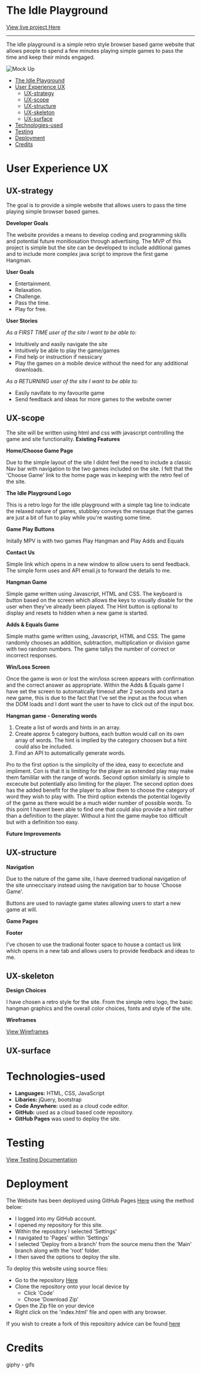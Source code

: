 # The Idle Playground
[View live project Here](https://janebmckenna.github.io/Milestone-Project2/index.html)
***

The idle playground is a simple retro style browser based game website that allows people to spend a few minutes playing simple games to pass the time and keep their minds engaged. 

![Mock Up](assets/images/wireframes/mock-up.png)

- [The Idle Playground](#the-idle-playground)
- [User Experience UX](#user-experience-ux)
  - [UX-strategy](#ux-strategy)
  - [UX-scope](#ux-scope)
  - [UX-structure](#ux-structure)
  - [UX-skeleton](#ux-skeleton)
  - [UX-surface](#ux-surface)
- [Technologies-used](#technologies-used)
- [Testing](#testing)
- [Deployment](#deployment)
- [Credits](#credits)

# User Experience UX

## UX-strategy

The goal is to provide a simple website that allows users to pass the time playing simple browser based games. 

**Developer Goals**

The website provides a means to develop coding and programming skills and potential future monitiosation through advertising. The MVP of this project is simple but the site can be developed to include additional games and to include more complex java script to improve the first game Hangman. 

**User Goals**

- Entertainment.
- Relaxation.
- Challenge.
- Pass the time.
- Play for free.

**User Stories**

_As a FIRST TIME user of the site I want to be able to:_
- Intuitively and easily navigate the site
- Intuitively be able to play the game/games
- Find help or instruction if nessicary
- Play the games on a mobile device without the need for any additional downloads. 

_As a RETURNING user of the site I want to be able to:_
- Easily navifate to my favourite game
- Send feedback and ideas for more games to the website owner

## UX-scope
The site will be written using html and css with javascript controlling the game and site functionality. 
**Existing Features**

**Home/Choose Game Page**

Due to the simple layout of the site I didnt feel the need to include a classic Nav bar with navigation to the two games included on the site. I felt that the 'Choose Game' link to the home page was in keeping with the retro feel of the site. 

**The Idle Playground Logo**

This is a retro logo for the idle playground with a simple tag line to indicate the relaxed nature of games, stubbley conveys the message that the games are just a bit of fun to play while you're wasting some time. 

**Game Play Buttons**

Initally MPV is with two games Play Hangman and Play Adds and Equals

**Contact Us**

Simple link which opens in a new window to allow users to send feedback. The simple form uses and API email.js to forward the details to me. 

**Hangman Game**

Simple game written using Javascript, HTML and CSS. The keyboard is button based on the screen which allows the keys to visually disable for the user when they've already been played. The Hint button is optional to display and resets to hidden when a new game is started. 

**Adds & Equals Game**

Simple maths game written using, Javascript, HTML and CSS. The game randomly chooses an addition, subtraction, multiplication or division game with two random numbers. The game tallys the number of correct or incorrect responses. 

**Win/Loss Screen**

Once the game is won or lost the win/loss screen appears with confirmation and the correct answer as appropriate. Within the Adds & Equals game I have set the screen to automatically timeout after 2 seconds and start a new game, this is due to the fact that I've set the input as the focus when the DOM loads and I dont want the user to have to click out of the input box. 

**Hangman game - Generating words**
  1. Create a list of words and hints in an array.
  2. Create approx 5 category buttons, each button would call on its own array of words. The hint is implied by the category choosen but a hint could also be included. 
  3. Find an API to automatically generate words.

Pro to the first option is the simplicity of the idea, easy to excectute and impliment. 
Con is that it is limiting for the player as extended play may make them famililar with 
the range of words. Second option similarly is simple to excecute but potentially also limiting for the player. The second option does has the added benefit for the player to allow them to choose the category of word they wish to play with. The third option extends the potential logevity of the game as there would be a much wider number of possible words. To this point I havent been able to find one that could also provide a hint rather than a definition to the player. Without a hint the game maybe too difficult but with a definition too easy. 

**Future Improvements**


## UX-structure

**Navigation**

Due to the nature of the game site, I have deemed tradional navigation of the site unneccisary instead using the navigation bar to house 'Choose Game'. 

Buttons are used to naviagte game states allowing users to start a new game at will. 

**Game Pages**



**Footer**

I've chosen to use the tradional footer space to house a contact us link which opens in a new tab and allows users to provide feedback and ideas to me. 

## UX-skeleton

**Design Choices**

I have chosen a retro style for the site. From the simple retro logo, the basic hangman graphics and the overall color choices, fonts and style of the site. 

**Wireframes**

[View Wireframes](wireframes.md)

## UX-surface

# Technologies-used

- **Languages:** HTML, CSS, JavaScript
- **Libaries:** jQuery, bootstrap
- **Code Anywhere:** used as a cloud code editor.
- **GitHub:** used as a cloud based code repository.
- **GitHub Pages** was used to deploy the site.


# Testing 
[View Testing Documentation](testing.md)

# Deployment
The Website has been deployed using GitHub Pages [Here](https://janebmckenna.github.io/Milestone-Project2/index.html) using the method below:

- I logged into my GitHub account.
- I opened my repository for this site.
- Within the repository I selected 'Settings'
- I navigated to 'Pages' within 'Settings'
- I selected 'Deploy from a branch' from the source menu then the 'Main' branch along with the 'root' folder.
- I then saved the options to deploy the site.

To deploy this website using source files:

- Go to the repository [Here](https://github.com/janebmckenna/Milestone-Project2)
- Clone the repository onto your local device by
  - Click 'Code'
  - Chose 'Download Zip'
- Open the Zip file on your device
- Right click on the 'index.html' file and open with any browser.

If you wish to create a fork of this repository advice can be found [here](https://docs.github.com/en/get-started/quickstart/fork-a-repo)

# Credits

giphy - gifs

